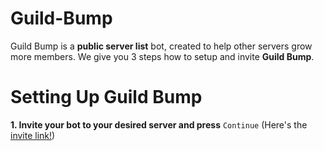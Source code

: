 # Guild-Bump
Guild Bump is a **public server list** bot,
created to help other servers grow more members.
We give you 3 steps how to setup and invite **Guild Bump**.
# Setting Up Guild Bump
**1. Invite your bot to your desired server and press** `Continue`
(Here's the [invite link!](https://invite.guildbump.eu/))

